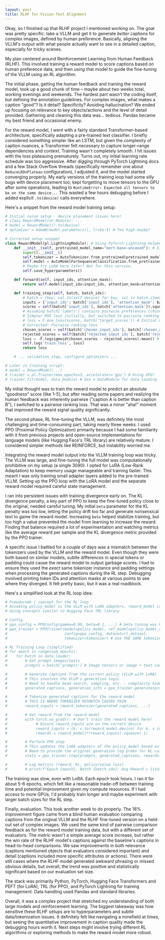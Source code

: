 ```yaml
---
layout: post
title: RLHF for Vision-Text Alignment
---
```


Okay, so I finished up that RLHF project I mentioned working on. The goal was pretty specific: take a VLLM and get it to generate *better* captions for complex images, defined by human preference. Basically, aligning the VLLM's output with what people actually want to see in a detailed caption, especially for tricky scenes.

My plan centered around Reinforcement Learning from Human Feedback (RLHF). This involved training a reward model to score captions based on human preference data, and then using that model to guide the fine-tuning of the VLLM using an RL algorithm.

The initial phase, getting the human feedback and training the reward model, took up a good chunk of time – maybe about two weeks total, working evenings and weekends. The hardest part wasn't the coding itself, but defining the annotation guidelines. For complex images, what makes a caption "good"? Is it detail? Specificity? Avoiding hallucination? We ended up focusing on relevance to key objects/actions and the level of detail provided. Gathering and cleaning this data was... tedious. Pandas became my best friend and occasional enemy.

For the reward model, I went with a fairly standard Transformer-based architecture, specifically adapting a pre-trained text classifier. I briefly considered something simpler like an LSTM, but given the complexity of caption nuances, a Transformer felt necessary to capture longer-range dependencies and context. Training wasn't completely smooth. I hit issues with the loss plateauing prematurely. Turns out, my initial learning rate schedule was too aggressive. After digging through PyTorch Lightning docs and a few Stack Overflow threads (specifically remember one about `ReduceLROnPlateau` configuration), I adjusted it, and the model started converging properly. My early versions of the training loop had some silly bugs with device placement too; kept forgetting to move tensors to the GPU after some operations, leading to `RuntimeError: Expected all tensors to be on the same device...` This wasted a few hours debugging before I added explicit `.to(device)` calls everywhere.

Here's a snippet from the reward model training setup:

```python
# Initial naive setup - device placement issues here!
# class RewardModel(nn.Module): ...
# model = RewardModel().to(device)
# optimizer = AdamW(model.parameters(), lr=5e-5) # Too high maybe?

# Corrected setup snippet
class RewardModel(pl.LightningModule): # Using PyTorch Lightning helped manage devices
    def __init__(self, pretrained_model_name="bert-base-uncased"): # Simplified for example
        super().__init__()
        self.tokenizer = AutoTokenizer.from_pretrained(pretrained_model_name)
        self.model = AutoModelForSequenceClassification.from_pretrained(pretrained_model_name, num_labels=1) # Regression for score
        # Maybe try LoRA here later? Not for this version.
        self.save_hyperparameters()

    def forward(self, input_ids, attention_mask):
        return self.model(input_ids=input_ids, attention_mask=attention_mask).logits # Output is a score

    def training_step(self, batch, batch_idx):
        # batch = {key: val.to(self.device) for key, val in batch.items()} # PL handles this!
        inputs = {'input_ids': batch['input_ids'], 'attention_mask': batch['attention_mask']}
        scores = self(batch['input_ids'], batch['attention_mask']).squeeze(-1)
        # Assuming batch['labels'] contains pairwise preferences (chosen_score > rejected_score)
        # Simpler MSE loss initially, but switched to pairwise ranking loss later based on papers
        # loss = F.mse_loss(scores, batch['target_scores']) # Initial mistake: trying to predict absolute scores
        # Corrected: Pairwise ranking loss
        chosen_scores = self(batch['chosen_input_ids'], batch['chosen_attention_mask']).squeeze(-1)
        rejected_scores = self(batch['rejected_input_ids'], batch['rejected_attention_mask']).squeeze(-1)
        loss = -F.logsigmoid(chosen_scores - rejected_scores).mean() # Standard ranking loss
        self.log('train_loss', loss)
        return loss

    # ... validation_step, configure_optimizers ...

# Later in training script:
# model = RewardModel(...)
# trainer = pl.Trainer(max_epochs=3, accelerator='gpu') # Using GPU!
# trainer.fit(model, data_module) # Use a DataModule for data loading
```
My initial thought was to train the reward model to predict an absolute "goodness" score (like 1-5), but after reading some papers and realizing the human feedback was inherently pairwise ("caption A is better than caption B"), I switched to a pairwise ranking loss. That was a minor "aha!" moment that improved the reward signal quality significantly.

The second phase, RL fine-tuning the VLLM, was definitely the most challenging and time-consuming part, taking nearly three weeks. I used PPO (Proximal Policy Optimization) primarily because I had some familiarity with it from previous projects and open-source implementations for language models (like Hugging Face's TRL library) are relatively mature. I considered simpler methods like REINFORCE, but instability worried me.

Integrating the reward model output into the VLLM training loop was tricky. The VLLM was large, and fine-tuning the full model was computationally prohibitive on my setup (a single 3090). I opted for LoRA (Low-Rank Adaptation) to keep memory usage manageable and training faster. This meant I was only training small adapter layers added to the pre-trained VLLM. Setting up the PPO loop with the LoRA model and the separate reward model required careful state management.

I ran into persistent issues with training divergence early on. The KL divergence penalty, a key part of PPO to keep the fine-tuned policy close to the original, needed careful tuning. My initial `beta` parameter for the KL penalty was too low, letting the policy drift too far and generate nonsensical text to game the reward model. Increasing `beta` helped stabilize training, but too high a value prevented the model from learning to increase the reward. Finding that balance required a lot of experimentation and watching metrics like the average reward per sample and the KL divergence metric provided by the PPO trainer.

A specific issue I battled for a couple of days was a mismatch between the tokenizers used by the VLLM and the reward model. Even though they were both based on similar models, subtle differences in special tokens or padding could cause the reward model to output garbage scores. I had to ensure they used the *exact* same tokenizer instance and padding settings when processing the generated captions during the RL step. Debugging involved printing token IDs and attention masks at various points to see where they diverged. It felt pretty basic, but it was a real roadblock.

Here's a simplified look at the RL loop idea:

```python
# Pseudocode / concept for the RL loop
# Assuming policy_model is the VLLM with LoRA adapters, reward_model is trained
# Using concepts similar to Hugging Face TRL library

# Config
# ppo_config = PPOConfig(gamma=0.99, beta=0.1, ...) # beta tuning was key!
# ppo_trainer = PPOTrainer(model=policy_model, ref_model=policy_model_ref, # Use a frozen copy for KL
#                          config=ppo_config, dataset=rl_dataset,
#                          tokenizer=tokenizer) # Use THE SAME tokenizer!

# RL Training Loop (simplified)
# for epoch in range(num_epochs):
#    for batch in data_loader:
#        # Get prompt images/texts
#        prompts = batch['prompts'] # Image tensors or image + text context

#        # Generate captions from the current policy (VLLM with LoRA)
#        # This involves the VLLM's generation logic
#        # Need to handle beam search, sampling, etc. - complexity hidden here
#        generated_captions, generation_info = ppo_trainer.generate(prompts, ...) # TRL handles generation

#        # Tokenize generated captions for the reward model
#        # THIS IS WHERE TOKENIZER MISMATCH CAUSED PAIN
#        reward_inputs = reward_tokenizer(generated_captions, ...)

#        # Get reward from the reward model
#        with torch.no_grad(): # Don't train the reward model here!
#             # Ensure reward_inputs are on the correct device
#             reward_inputs = {k: v.to(reward_model.device) for k, v in reward_inputs.items()}
#             rewards = reward_model(**reward_inputs).squeeze(-1)

#        # Perform PPO step
#        # This updates the LoRA adapters of the policy_model based on rewards and KL penalty
#        # Need to provide the original generation log probs for KL calculation (generation_info had this)
#        stats = ppo_trainer.step(prompts, generated_captions, rewards)

#        # Log metrics (reward, KL, policy/value loss)
#        # print(f"Epoch {epoch}, Batch {batch_idx}: Avg Reward = {stats['mean/reward']:.2f}")
```

The training was slow, even with LoRA. Each epoch took hours. I ran it for about 5-6 epochs, which felt like a reasonable trade-off between training time and potential improvement given my compute resources. If I had access to more GPUs, I'd probably train longer and maybe experiment with larger batch sizes for the RL step.

Finally, evaluation. This took another week to do properly. The 18% improvement figure came from a blind human evaluation comparing captions from the original VLLM and the RLHF fine-tuned version on a held-out set of complex images. We used the same kind of pairwise comparison feedback as for the reward model training data, but with a different set of evaluators. The metric wasn't a simple average score increase, but rather the win rate of the RLHF model's captions against the baseline's captions in head-to-head comparisons. We saw improvements in both relevance (captions mentioned objects that evaluators considered important) and detail (captions included more specific attributes or actions). There were still cases where the RLHF model generated awkward phrasing or missed obvious details, but overall, the trend was positive and statistically significant based on our evaluation set size.

The stack was primarily Python, PyTorch, Hugging Face Transformers and PEFT (for LoRA), TRL (for PPO), and PyTorch Lightning for training management. Data handling used Pandas and standard libraries.

Overall, it was a complex project that stretched my understanding of both large models and reinforcement learning. The biggest takeaway was how sensitive these RLHF setups are to hyperparameters and subtle data/tokenization issues. It definitely felt like navigating a minefield at times, but seeing the quantitative improvement in caption quality made the debugging hours worth it. Next steps might involve trying different RL algorithms or exploring methods to make the reward model more robust.